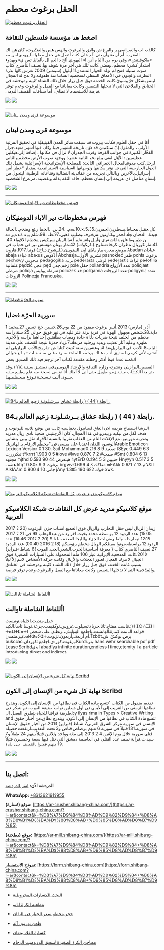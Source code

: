 # الحقل برغوث محطم

<a href="https://swt.shibang-china.com/?l=ar&img&k=%D8%A7%D9%84%D8%AD%D9%82%D9%84+%D8%A8%D8%B1%D8%BA%D9%88%D8%AB+%D9%85%D8%AD%D8%B7%D9%85" target="_blank">![الحقل برغوث محطم](http://static.shibang-china.com/all-800x300/679.jpg)</a>

## اضغط هنا مؤسسة فلسطين للثقافة
كالذب اب والصراصي ر والبرغ ش والبق والبرغوث والهس هس والعنكبوت، كان هن اك العقرب، أم.أربعة وأربعني، أم علي.كنت أعمل في حقل مملوك ليهودي اس مه »ماكوفيتش«، وفي يوم من األيام أس اء اليهودي.ألح د العم ال بألفاظ تس يء.وبهدوء استدار كشيء محطم، ومضى.كانت تلك هي آخر مرة شوهد بها.نصيف الناصري كتاب صوت سنبلة قمح لم تولد الحوار المتمدن11 أيلول (سبتمبر) 2009.تغرس كلها بذرة التطرف والجنون في الأعماق السفلى لشخصية انساننا منذ طفولته ولا تدع له المجال لينمو بشكل حرّ وسويّ.كانت الخدمة فوق جبل زرار خلال ذلك الشتاء كئيبة وموحشة في الخنادق والملاجئ التي لا تدخلها الشمس وكانت معاناتنا مع القمل والبرغوث وعدم توفر فرصة للاستحمام لا تطاق ، أما سياقات القصف اليومي.


<a href="https://whatsapp.shibangsoft.com/WhatsApp.php" target="_blank" title="WhatsApp">![](http://static.shibang-china.com/icon/whatsapp.png)</a> <a href="https://swt.shibang-china.com/?l=ar&icon&k=%D8%A7%D9%84%D8%AD%D9%82%D9%84+%D8%A8%D8%B1%D8%BA%D9%88%D8%AB+%D9%85%D8%AD%D8%B7%D9%85" target="_blank">![](http://static.shibang-china.com/icon/chat-ar.png)</a>

---

<a href="https://swt.shibang-china.com/?l=ar&img&k=%D8%A7%D9%84%D8%AD%D9%82%D9%84+%D8%A8%D8%B1%D8%BA%D9%88%D8%AB+%D9%85%D8%AD%D8%B7%D9%85" target="_blank">![موسوعة قرى ومدن لبنان](http://static.shibang-china.com/all-800x300/467.jpg)</a>

## موسوعة قرى ومدن لبنان
أمّا في حقل العلوم فكانت بيروت قد سبقت سائر المدن الفينيقيّة في تحقيق المرتبة الأولى ، والمقول إنّ سنكنيتن قد دوّن تاريخه الشهير فيها.وكان فيها أشهر معهد.جرار الفخّار الكبيرة في جوانب الغرفة وقرب الجدران لا تزال في مكانها ، إضافة إلى هيكلين عظيميين : الأوّل لفتى يبلغ نحو الثانية عشرة ووجهه صوب الأرض محطم.والثاني لرجل.كتب مدونتيالمجال الجغرافي الثالث: للمصلحة الإستراتيجية الإسرائيلية يشمل تلك الدول الخارجية، التي قد تؤثر مكانتها وتوجهاتها السياسية الإستراتيجية بمقدار “خطر أمن إسرائيل.بالآخرين وبالتالي تجريده من عقائديته النضالية وقناعاته الوطنية، ليتحول من إنسانٍ مناضل ذي عزيمة إلى إنسان محطم، فاقد الثقة بذاته وبقضيته، مزعزع الشخصية.


<a href="https://whatsapp.shibangsoft.com/WhatsApp.php" target="_blank" title="WhatsApp">![](http://static.shibang-china.com/icon/whatsapp.png)</a> <a href="https://swt.shibang-china.com/?l=ar&icon&k=%D8%A7%D9%84%D8%AD%D9%82%D9%84+%D8%A8%D8%B1%D8%BA%D9%88%D8%AB+%D9%85%D8%AD%D8%B7%D9%85" target="_blank">![](http://static.shibang-china.com/icon/chat-ar.png)</a>

---

<a href="https://swt.shibang-china.com/?l=ar&img&k=%D8%A7%D9%84%D8%AD%D9%82%D9%84+%D8%A8%D8%B1%D8%BA%D9%88%D8%AB+%D9%85%D8%AD%D8%B7%D9%85" target="_blank">![فهرس مخطوطات دير الاباء الدومنيكان](http://static.shibang-china.com/all-800x300/38.jpg)</a>

## فهرس مخطوطات دير الاباء الدومنيكان
ﻜل ﺤﻘـل ﻤﺤـﺎﻁ.ﺒﺴﻁﺭﻴﻥ ﺍﺤﻤﺭﻴﻥ.5،35.×.10.ﺴﻡ. .24.ﺱ. .ﺍﻟﺨﻁ ﺭﺍﺌﻊ ﻭﻀﺨﻡ. .ﺍﻟﺤﺎﻟﺔ ﺠﻴﺩﺓ. .ﺍﻟﺩﻓﺘﺎﻥ ﺠﻠﺩ ﺍﺤﻤﺭ ﻭﻜـﺎﺭﺘﻭﻥ ﻤﺯﺨـﺭﻑ.ﺒﺼﻠﻴﺏ ﺫﻫﺒﻲ.97.ﻅ. .99.ﺷﻠﻢ ﺑﻴ ﺪ ةﻋ ﺪﻳﺮ دﻣ ﻦ ﻃﻴﺒ ﻮةا ءﻟﺆﻳ ﺔا.اﺷ ﺔري ؤآﻴ ﻞ واﺷ ﺔﻟﻢ آ ﺔﺑﺎ.ﺍﻟﺭﺒﺎﻥ ﺴﺭﻜﻴﺱ ﻤﺤﻁﻡ ﺍﻻﻗﻭﻴﺎﺀ.40. .41.ﻤﺎﺭ ﻜﻭﺭﻴﺎل ﻤﻁﺭﺍﻥ ﻜﺭﺨﺎ ﺩﺴﻠﻭﺥ.(.ﻜﺭﻜﻭﻙ.) 42.ﻤﺎﺭ ﻴﻭﻨﺎﻥ ﻤﺅﺴﺱ ﺩﻴﺭ ﻓﻲ ﺤﺩﻴﺎﺏ ﻓﻲ ﻤﻭﻀﻊ ﻤﻐﺎﺭﺓ ﻤﺎﺭ ﺒﺎﺒﺎﻱ ﺍﺒﻥ ﺍﻟﻨﻴﻨـﻭﻴﻴﻥ.(.ﺍﻴـﺸﻭﺡ.ﺩﻨﺎﺡ.).ﻗﻭﻨﻴﺎ.1917.هارون Abadan عبادان abaja عباءة abakus أباكوس Abchazja..تشرين الأول paznokieć ظفر pchła برغوث pechowy منحوس pedagogika تربية pederasta لوطي pederastia لواط pedofilia غلمانية pędzić عجل pęd زخم.جدل pole حقل poliandria تعدد الأزواج policjant شرطي policja شرطة,بوليس policzek خد poligamia تعدد الزوجات poligynia تعدد الزوجات Polinezja Francuska.


<a href="https://whatsapp.shibangsoft.com/WhatsApp.php" target="_blank" title="WhatsApp">![](http://static.shibang-china.com/icon/whatsapp.png)</a> <a href="https://swt.shibang-china.com/?l=ar&icon&k=%D8%A7%D9%84%D8%AD%D9%82%D9%84+%D8%A8%D8%B1%D8%BA%D9%88%D8%AB+%D9%85%D8%AD%D8%B7%D9%85" target="_blank">![](http://static.shibang-china.com/icon/chat-ar.png)</a>

---

<a href="https://swt.shibang-china.com/?l=ar&img&k=%D8%A7%D9%84%D8%AD%D9%82%D9%84+%D8%A8%D8%B1%D8%BA%D9%88%D8%AB+%D9%85%D8%AD%D8%B7%D9%85" target="_blank">![سورية الحرّة قضايا](http://static.shibang-china.com/all-800x300/1325.jpg)</a>

## سورية الحرّة قضايا
1 آذار (مارس) 2013.أنس برغوث مفقود من 22 يوم.26.حسين حج حسين.27.محمد داية.28.شخص مجهول الهوية في قرية برنة عثر عليه في نهر قويق حوالي 25 سنة راسه محطم من الخلف نتيجة ضربات بأداة حادة ومصاب بطلقتين إحداهما برأسه والأخرى بظهره وعليه آثار تعذيب ويديه ورجليه مربطة.7.زياد حمزة نتيجة القصف على مدينة الباب.8.اﻷدب ﻓﻲ اﻟﺒﺮازﻳﻞﻣﻨﺬ اﺛﻨ وﻋﺸﺮﻳﻦ ﺳﻨﺔ ﻛﺘﺒﺖ ﻛﺘﺎﺑﺎ ﻋﻦ ﺗـﺎرﻳـﺦ.اﻷدب اﻟﺒﺮازﻳﻠﻲ ﻟﻢ أﻧﺸﺮه ﻷﻧﻲ ﻛﺮﻣﻲ ﻟﺼﺪﻳﻖ أدﻳﺐ.ﻫﻨﺎك ﻳﺮﺣﻤﻪ اﻟﻠﻪ اﺧﺘـﺼـﺮﺗـﻪ ﻓـﻲ ﺻـﻔـﺤـﺎت ﺗـﺒـﻠـﻎ.ﺣﻮاﻟﻲ اﳋﻤﺴ ﻋﺪدا ﻓﻴﻤﺎ أذﻛﺮ وﺟﻌﻠﺘﻪ ﻣﻘﺪﻣﺔ.ﻟﻜﺘﺎب آﺧﺮ ﺗﺮﺟﻢ ﻓﻴﻪ ذﻟﻚ اﻟﺼﺪﻳﻖ ﺑﻌﺾ اﻟﻘﺼﺺ.اﻟﺒﺮازﻳﻠﻲ وﻧﺸﺮﺗﻪ وزارة اﻟﺜﻘﺎﻓﺔ واﻹرﺷﺎد اﻟﻘﻮﻣـﻲ.ﻓﻲ دﻣﺸـﻖ ﺳـﻨـﺔ.١٩٦٤.وﻗﺪ دﺛﺮ ﻫﺬا اﻟﻜـﺘـﺎب ﻣـﻨـﺬ.زﻣﻦ ﻃﻮﻳﻞ ﺣﺘﻰ أﻧﻲ ﻻ أﻣﻠﻚ أﻧﺎ ﻧﻔﺴﻲ ﻧﺴﺨﺔ ﻣﻨﻪ.ﻓﻠﻢ ﻳﻄﺒـﻊ ﻣـﻨـﻪ ﺳـﻮى أﻟـﻒ ﻧـﺴـﺨـﺔ ﺗـﻮزع ﻣـﻌـﻈـﻤـﻬـﺎ.


<a href="https://whatsapp.shibangsoft.com/WhatsApp.php" target="_blank" title="WhatsApp">![](http://static.shibang-china.com/icon/whatsapp.png)</a> <a href="https://swt.shibang-china.com/?l=ar&icon&k=%D8%A7%D9%84%D8%AD%D9%82%D9%84+%D8%A8%D8%B1%D8%BA%D9%88%D8%AB+%D9%85%D8%AD%D8%B7%D9%85" target="_blank">![](http://static.shibang-china.com/icon/chat-ar.png)</a>

---

<a href="https://swt.shibang-china.com/?l=ar&img&k=%D8%A7%D9%84%D8%AD%D9%82%D9%84+%D8%A8%D8%B1%D8%BA%D9%88%D8%AB+%D9%85%D8%AD%D8%B7%D9%85" target="_blank">![رابطة ( 44 ) ( رابطة عشاق بــرشـلونـة زعيم العالم بـ84.](http://static.shibang-china.com/all-800x300/143.jpg)</a>

## رابطة ( 44 ) ( رابطة عشاق بــرشـلونـة زعيم العالم بـ84.
البرشا استطاع هزيمة الان العاق اسبانيول بخماسية كانت من توقيع ثلاثية للبرغوث و هدف لكل من بيكيه و بيدرو.في هذا المجال، كان الأرجنتيني ضحية نادي ريال مدريد ومدربه مورينيو، مع الإفلات التام من العقاب تقريبا بالنسبة للأفراد مثل بيبي وتشابي ألونسو، اللذان اعتديا على ميسي في.&quot;محطّم الارقام بـ الهاتريكArabic Emoticon Lexicon Version 0.1 30. Saif Mohammad0.216 8 9 تصعيد tSEyd 0.449 6 3 تذكرررت t*krrrt 1.903 0 5 #love #love 0.870 7 2 #صمت #Smt 0.804 6 13 مجتهد mjthd 0.593 90 44 هيتعرض hytErD 0.294 5 3 حنييين Hnyyyn 0.517 3 5 هتقف htqf 0.805 9 3 برغوث brgwv 0.699 4 8 معاكك mEAkk 0.671 7 13 الكلاام AlklAAm 0.900 4 10 جاني jAny 1.385 190 682 خوك xwk.


<a href="https://whatsapp.shibangsoft.com/WhatsApp.php" target="_blank" title="WhatsApp">![](http://static.shibang-china.com/icon/whatsapp.png)</a> <a href="https://swt.shibang-china.com/?l=ar&icon&k=%D8%A7%D9%84%D8%AD%D9%82%D9%84+%D8%A8%D8%B1%D8%BA%D9%88%D8%AB+%D9%85%D8%AD%D8%B7%D9%85" target="_blank">![](http://static.shibang-china.com/icon/chat-ar.png)</a>

---

<a href="https://swt.shibang-china.com/?l=ar&img&k=%D8%A7%D9%84%D8%AD%D9%82%D9%84+%D8%A8%D8%B1%D8%BA%D9%88%D8%AB+%D9%85%D8%AD%D8%B7%D9%85" target="_blank">![موقع كلاسيكو مدريد عرض كل النقاشات شبكة الكلاسيكو العربية](http://static.shibang-china.com/all-800x300/528.jpg)</a>

## موقع كلاسيكو مدريد عرض كل النقاشات شبكة الكلاسيكو العربية
زيدان الريال ليس حقل التجارب.والريال فوق الجميع.اسباب حزن البرغوث (20 2 2017 15:05) عدد الردود 12 بواسطة محمد بخيت اخر رد من عبدالوهاب 99 في 21 2 2017 12:15.نيمار دا سيلفا وضربات الجزاء.والليجا المعدة سلفا !! (20 2 2017 10:46) عدد الردود 12 بواسطة.موتوا بغيظكم الريال محطم رؤوسكم (18 2 2016 00:40) عدد الردود 27.نصيف الناصري كتاب { معرفة أساسية.الحرب.الشعر.الحب.الموت }6 شباط (فبراير) 2010.كانت المدفعية الايرانية عيار 106 ملم المحمولة على السيارات الصغيرة فوق الجبال لا تترك المجال لعبور العجلات والأرتال وكانت حركة الأشخاص لاتتم إلاّ ليلاً بسبب.كانت الخدمة فوق جبل زرار خلال ذلك الشتاء كئيبة وموحشة في الخنادق والملاجىء التي لا تدخلها الشمس وكانت معاناتنا مع القمل والبرغوث وعدم توفر فرصة.


<a href="https://whatsapp.shibangsoft.com/WhatsApp.php" target="_blank" title="WhatsApp">![](http://static.shibang-china.com/icon/whatsapp.png)</a> <a href="https://swt.shibang-china.com/?l=ar&icon&k=%D8%A7%D9%84%D8%AD%D9%82%D9%84+%D8%A8%D8%B1%D8%BA%D9%88%D8%AB+%D9%85%D8%AD%D8%B7%D9%85" target="_blank">![](http://static.shibang-china.com/icon/chat-ar.png)</a>

---

<a href="https://swt.shibang-china.com/?l=ar&img&k=%D8%A7%D9%84%D8%AD%D9%82%D9%84+%D8%A8%D8%B1%D8%BA%D9%88%D8%AB+%D9%85%D8%AD%D8%B7%D9%85" target="_blank">![األلفاظ الشاملة تاوالت](http://static.shibang-china.com/all-800x300/843.jpg)</a>

## األلفاظ الشاملة تاوالت
حقل.متدرت.احلياة.تونيست تناست.مفتاح.تاتا.حرباء.تسيلوت.عروس.توگمّيمت.جرعة.توسا تاسا.الكبد.:)ⵜⵊⵔⵄⵎⵉⵏ ⵏ ⵜⴰⵡⵜⵎⴰⵜ( قواعد التأنيث.كبيرة.الهايشت.واجلمع الهوايش، وتطلق على شخص غير.متمدن.ⴰⵍⵀⴰⵢⵛⵜ.أم أربعة.وأربعون.تزبوت.Tzbⵓt.برص.بوكشّ اش bukccac.برغوث.كوردي.اجلمع ئكوردان.Kurdi.بعر.hans wehr searchable pdf.pdf Lease Scribdابدي abadīya infinite duration,endless ا time,eternity ا a particle introducing direct and indirect.


<a href="https://whatsapp.shibangsoft.com/WhatsApp.php" target="_blank" title="WhatsApp">![](http://static.shibang-china.com/icon/whatsapp.png)</a> <a href="https://swt.shibang-china.com/?l=ar&icon&k=%D8%A7%D9%84%D8%AD%D9%82%D9%84+%D8%A8%D8%B1%D8%BA%D9%88%D8%AB+%D9%85%D8%AD%D8%B7%D9%85" target="_blank">![](http://static.shibang-china.com/icon/chat-ar.png)</a>

---

<a href="https://swt.shibang-china.com/?l=ar&img&k=%D8%A7%D9%84%D8%AD%D9%82%D9%84+%D8%A8%D8%B1%D8%BA%D9%88%D8%AB+%D9%85%D8%AD%D8%B7%D9%85" target="_blank">![نهاية كل شيء من الإنسان إلى الكون Scribd](http://static.shibang-china.com/all-800x300/309.jpg)</a>

## نهاية كل شيء من الإنسان إلى الكون Scribd
تقديم منقول من الكتاب &quot;تتسع مادة الكتاب في نطاقها من الإنسان إلى الكون، ويتدرج نطاقها الزمني من القريب إلى الأبدي.في أول فصلين نواجه حقيقة الموت، ثم نتفكر في طريقة فراقنا للحياة.يتطرق الفصل ال.by ilyas rima in Types &gt; Creative Writing and تتسع مادة الكتاب في نطاقها من الإنسان إلى الكون، ويتدرج نطاق.من أخبار حقوق الإنسان في سورية مركز الشرق العربي7 شباط (فبراير) 2013.من أخبار حقوق الإنسان في سورية.131 قتيلاً في سورية 6 منهم برصاص قناص و3 تحت التعذيب.ارتفعت حصيلة قتلى سورية خلال يوم الإثنين 4 2 2013 إلى مائة وواحد وثلاثين قتيلاً بينهم 24 طفلاً و7 سيدات.قرابة نصف عدد القتلى في العاصمة دمشق التي قتل فيها سبعة وخمسون قتيلاً 13 منهم قضوا بالقصف على بلدة.


<a href="https://whatsapp.shibangsoft.com/WhatsApp.php" target="_blank" title="WhatsApp">![](http://static.shibang-china.com/icon/whatsapp.png)</a> <a href="https://swt.shibang-china.com/?l=ar&icon&k=%D8%A7%D9%84%D8%AD%D9%82%D9%84+%D8%A8%D8%B1%D8%BA%D9%88%D8%AB+%D9%85%D8%AD%D8%B7%D9%85" target="_blank">![](http://static.shibang-china.com/icon/chat-ar.png)</a>

---
## اتصل بنا:

**الدردشة الآن:** [انقر للدردشة](https://swt.shibang-china.com?l=ar&contact&k=%D8%A7%D9%84%D8%AD%D9%82%D9%84+%D8%A8%D8%B1%D8%BA%D9%88%D8%AB+%D9%85%D8%AD%D8%B7%D9%85)

**WhatsApp:**  [+8613621919955](https://whatsapp.shibangsoft.com/WhatsApp.php)

**موقع (كسارة):** [https://ar-crusher.shibang-china.com/](https://ar-crusher.shibang-china.com/?l=ar&contact&k=%D8%A7%D9%84%D8%AD%D9%82%D9%84+%D8%A8%D8%B1%D8%BA%D9%88%D8%AB+%D9%85%D8%AD%D8%B7%D9%85)

**موقع (مطحنة):** [https://ar-mill.shibang-china.com/](https://ar-mill.shibang-china.com/?l=ar&contact&k=%D8%A7%D9%84%D8%AD%D9%82%D9%84+%D8%A8%D8%B1%D8%BA%D9%88%D8%AB+%D9%85%D8%AD%D8%B7%D9%85)

**نموذج الاستفسار:** [https://form.shibang-china.com](https://form.shibang-china.com?l=ar&contact&k=%D8%A7%D9%84%D8%AD%D9%82%D9%84+%D8%A8%D8%B1%D8%BA%D9%88%D8%AB+%D9%85%D8%AD%D8%B7%D9%85)

* [البحث الكسارات المخروطية](../27/%D8%A7%D9%84%D8%A8%D8%AD%D8%AB%20%D8%A7%D9%84%D9%83%D8%B3%D8%A7%D8%B1%D8%A7%D8%AA%20%D8%A7%D9%84%D9%85%D8%AE%D8%B1%D9%88%D8%B7%D9%8A%D8%A9.md)

* [مطحنة الكرة لنانو](../26/%D9%85%D8%B7%D8%AD%D9%86%D8%A9%20%D8%A7%D9%84%D9%83%D8%B1%D8%A9%20%D9%84%D9%86%D8%A7%D9%86%D9%88.md)

* [حجر محطم سعر الجهاز في اليابان](../28/%D8%AD%D8%AC%D8%B1%20%D9%85%D8%AD%D8%B7%D9%85%20%D8%B3%D8%B9%D8%B1%20%D8%A7%D9%84%D8%AC%D9%87%D8%A7%D8%B2%20%D9%81%D9%8A%20%D8%A7%D9%84%D9%8A%D8%A7%D8%A8%D8%A7%D9%86.md)

* [طحن نورتون آلة](../30/%D8%B7%D8%AD%D9%86%20%D9%86%D9%88%D8%B1%D8%AA%D9%88%D9%86%20%D8%A2%D9%84%D8%A9.md)

* [كسارة الفك بيتمان](../28/%D9%83%D8%B3%D8%A7%D8%B1%D8%A9%20%D8%A7%D9%84%D9%81%D9%83%20%D8%A8%D9%8A%D8%AA%D9%85%D8%A7%D9%86.md)

* [مطاحن الكرة الصغيرة لسحق الدولوميت الرخام](../27/%D9%85%D8%B7%D8%A7%D8%AD%D9%86%20%D8%A7%D9%84%D9%83%D8%B1%D8%A9%20%D8%A7%D9%84%D8%B5%D8%BA%D9%8A%D8%B1%D8%A9%20%D9%84%D8%B3%D8%AD%D9%82%20%D8%A7%D9%84%D8%AF%D9%88%D9%84%D9%88%D9%85%D9%8A%D8%AA%20%D8%A7%D9%84%D8%B1%D8%AE%D8%A7%D9%85.md)